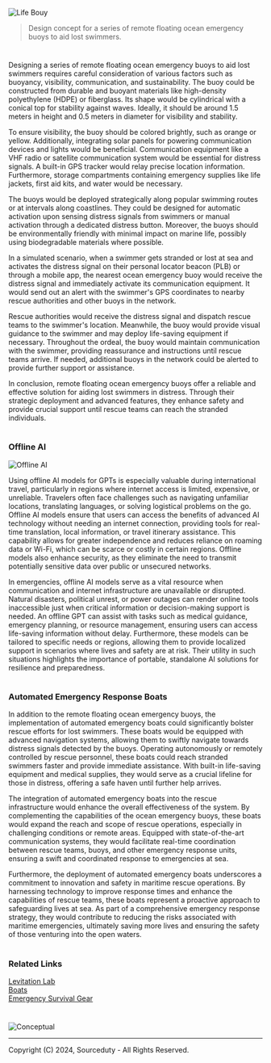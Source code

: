 ![Life Bouy](https://github.com/sourceduty/Emergency_Buoys/assets/123030236/a8564271-f517-41c0-aadb-d8e222cc18a0)

> Design concept for a series of remote floating ocean emergency buoys to aid lost swimmers.

#

Designing a series of remote floating ocean emergency buoys to aid lost swimmers requires careful consideration of various factors such as buoyancy, visibility, communication, and sustainability. The buoy could be constructed from durable and buoyant materials like high-density polyethylene (HDPE) or fiberglass. Its shape would be cylindrical with a conical top for stability against waves. Ideally, it should be around 1.5 meters in height and 0.5 meters in diameter for visibility and stability.

To ensure visibility, the buoy should be colored brightly, such as orange or yellow. Additionally, integrating solar panels for powering communication devices and lights would be beneficial. Communication equipment like a VHF radio or satellite communication system would be essential for distress signals. A built-in GPS tracker would relay precise location information. Furthermore, storage compartments containing emergency supplies like life jackets, first aid kits, and water would be necessary.

The buoys would be deployed strategically along popular swimming routes or at intervals along coastlines. They could be designed for automatic activation upon sensing distress signals from swimmers or manual activation through a dedicated distress button. Moreover, the buoys should be environmentally friendly with minimal impact on marine life, possibly using biodegradable materials where possible.

In a simulated scenario, when a swimmer gets stranded or lost at sea and activates the distress signal on their personal locator beacon (PLB) or through a mobile app, the nearest ocean emergency buoy would receive the distress signal and immediately activate its communication equipment. It would send out an alert with the swimmer's GPS coordinates to nearby rescue authorities and other buoys in the network.

Rescue authorities would receive the distress signal and dispatch rescue teams to the swimmer's location. Meanwhile, the buoy would provide visual guidance to the swimmer and may deploy life-saving equipment if necessary. Throughout the ordeal, the buoy would maintain communication with the swimmer, providing reassurance and instructions until rescue teams arrive. If needed, additional buoys in the network could be alerted to provide further support or assistance.

In conclusion, remote floating ocean emergency buoys offer a reliable and effective solution for aiding lost swimmers in distress. Through their strategic deployment and advanced features, they enhance safety and provide crucial support until rescue teams can reach the stranded individuals.

#
### Offline AI

![Offline AI](https://github.com/user-attachments/assets/06459f4a-babe-45ee-9279-5ab5c1f09010)

Using offline AI models for GPTs is especially valuable during international travel, particularly in regions where internet access is limited, expensive, or unreliable. Travelers often face challenges such as navigating unfamiliar locations, translating languages, or solving logistical problems on the go. Offline AI models ensure that users can access the benefits of advanced AI technology without needing an internet connection, providing tools for real-time translation, local information, or travel itinerary assistance. This capability allows for greater independence and reduces reliance on roaming data or Wi-Fi, which can be scarce or costly in certain regions. Offline models also enhance security, as they eliminate the need to transmit potentially sensitive data over public or unsecured networks.

In emergencies, offline AI models serve as a vital resource when communication and internet infrastructure are unavailable or disrupted. Natural disasters, political unrest, or power outages can render online tools inaccessible just when critical information or decision-making support is needed. An offline GPT can assist with tasks such as medical guidance, emergency planning, or resource management, ensuring users can access life-saving information without delay. Furthermore, these models can be tailored to specific needs or regions, allowing them to provide localized support in scenarios where lives and safety are at risk. Their utility in such situations highlights the importance of portable, standalone AI solutions for resilience and preparedness.

#
### Automated Emergency Response Boats

In addition to the remote floating ocean emergency buoys, the implementation of automated emergency boats could significantly bolster rescue efforts for lost swimmers. These boats would be equipped with advanced navigation systems, allowing them to swiftly navigate towards distress signals detected by the buoys. Operating autonomously or remotely controlled by rescue personnel, these boats could reach stranded swimmers faster and provide immediate assistance. With built-in life-saving equipment and medical supplies, they would serve as a crucial lifeline for those in distress, offering a safe haven until further help arrives.

The integration of automated emergency boats into the rescue infrastructure would enhance the overall effectiveness of the system. By complementing the capabilities of the ocean emergency buoys, these boats would expand the reach and scope of rescue operations, especially in challenging conditions or remote areas. Equipped with state-of-the-art communication systems, they would facilitate real-time coordination between rescue teams, buoys, and other emergency response units, ensuring a swift and coordinated response to emergencies at sea.

Furthermore, the deployment of automated emergency boats underscores a commitment to innovation and safety in maritime rescue operations. By harnessing technology to improve response times and enhance the capabilities of rescue teams, these boats represent a proactive approach to safeguarding lives at sea. As part of a comprehensive emergency response strategy, they would contribute to reducing the risks associated with maritime emergencies, ultimately saving more lives and ensuring the safety of those venturing into the open waters.

#
### Related Links

[Levitation Lab](https://github.com/sourceduty/Levitation_Lab)
<br>
[Boats](https://github.com/sourceduty/Boats)
<br>
[Emergency Survival Gear](https://github.com/sourceduty/Emergency_Survival_Gear)

#
![Conceptual](https://github.com/user-attachments/assets/6067f61a-958e-4666-a593-1c71f440694e)

***
Copyright (C) 2024, Sourceduty - All Rights Reserved.
